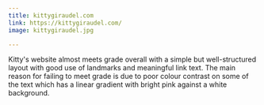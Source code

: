 ```yaml
---
title: kittygiraudel.com
link: https://kittygiraudel.com/
image: kittygiraudel.jpg

---
```


Kitty's website almost meets grade overall with a simple but well-structured layout with good use of landmarks and meaningful link text. The main reason for failing to meet grade is due to poor colour contrast on some of the text which has a linear gradient with bright pink against a white background.
